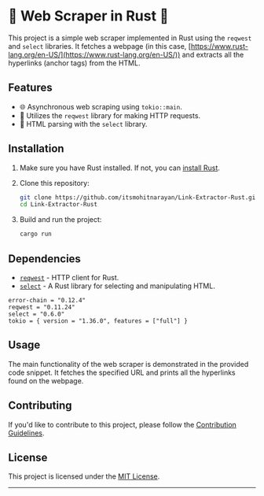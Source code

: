 # 🚀 **Web Scraper in Rust** 🚀


This project is a simple web scraper implemented in Rust using the `reqwest` and `select` libraries. It fetches a webpage (in this case, [https://www.rust-lang.org/en-US/](https://www.rust-lang.org/en-US/)) and extracts all the hyperlinks (anchor tags) from the HTML.

## Features

- 🌐 Asynchronous web scraping using `tokio::main`.
- 🦀 Utilizes the `reqwest` library for making HTTP requests.
- 📑 HTML parsing with the `select` library.

## Installation

1. Make sure you have Rust installed. If not, you can [install Rust](https://www.rust-lang.org/learn/get-started).

2. Clone this repository:

   ```bash
   git clone https://github.com/itsmohitnarayan/Link-Extractor-Rust.git
   cd Link-Extractor-Rust
   ```

3. Build and run the project:

   ```bash
   cargo run
   ```

## Dependencies

- [`reqwest`](https://crates.io/crates/reqwest) - HTTP client for Rust.
- [`select`](https://crates.io/crates/select) - A Rust library for selecting and manipulating HTML.

```
error-chain = "0.12.4"
reqwest = "0.11.24"
select = "0.6.0"
tokio = { version = "1.36.0", features = ["full"] }
```

## Usage

The main functionality of the web scraper is demonstrated in the provided code snippet. It fetches the specified URL and prints all the hyperlinks found on the webpage.


## Contributing

If you'd like to contribute to this project, please follow the [Contribution Guidelines](CONTRIBUTING.md).

## License

This project is licensed under the [MIT License](LICENSE).


----------------------------------------------------------------------------------
